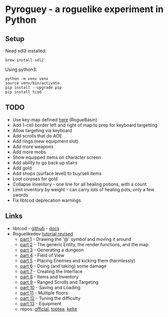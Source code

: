 # Pyroguey - a roguelike experiment in Python #

## Setup ##

Need sdl2 installed:

    brew install sdl2

Using python3:

    python -m venv venv
    source venv/bin/activate
    pip install --upgrade pip
    pip install tcod


## TODO ##

* Use key-map defined [here](http://www.roguebasin.com/index.php?title=Preferred_Key_Controls) (RogueBasin)
* Add 1-cell border left and right of map to prep for keyboard targetting
* Allow targeting via keyboard
* Add scrolls that do AOE
* Add rings (new equipment slot)
* Add more weapons
* Add more mobs
* Show equipped items on character screen
* Add ability to go back up stairs
* Add gold
* Add shops (surface level) to buy/sell items
* Loot corpses for gold
* Collapse inventory - one line for all healing potions, with a count
* Limit inventory by weight - can carry lots of healing pots, only a few swords
* Fix libtcod deprecation warnings

## Links ##

* libtcod - [github](https://github.com/libtcod/python-tcod) - [docs](https://python-tcod.readthedocs.io/en/latest/)
* Roguelikedev [tutorial revised](https://www.reddit.com/r/roguelikedev/wiki/python_tutorial_series)
  * [part 1](http://rogueliketutorials.com/libtcod/1) - Drawing the '@' symbol and moving it around
  * [part 2](http://rogueliketutorials.com/libtcod/2) - The generic Entity, the render functions, and the map
  * [part 3](http://rogueliketutorials.com/libtcod/3) - Generating a dungeon
  * [part 4](http://rogueliketutorials.com/libtcod/4) - Field of View
  * [part 5](http://rogueliketutorials.com/libtcod/5) - Placing Enemies and kicking them (harmlessly)
  * [part 6](http://rogueliketutorials.com/libtcod/6) - Doing (and taking) some damage
  * [part 7](http://rogueliketutorials.com/libtcod/7) - Creating the Interface
  * [part 8](http://rogueliketutorials.com/libtcod/8) - Items and Inventory
  * [part 9](http://rogueliketutorials.com/libtcod/9) - Ranged Scrolls and Targeting
  * [part 10](http://rogueliketutorials.com/libtcod/10) - Saving and Loading
  * [part 11](http://rogueliketutorials.com/libtcod/11) - Multiple floors
  * [part 12](http://rogueliketutorials.com/libtcod/12) - Tuning the difficulty
  * [part 13](http://rogueliketutorials.com/libtcod/13) - Equipment
  * repos: [official](https://github.com/TStand90/roguelike_tutorial_revised/tree/part1), [toptea](https://github.com/toptea/roguelike_tutorial/tree/part1), [kelte](https://github.com/brianbruggeman/kelte)


